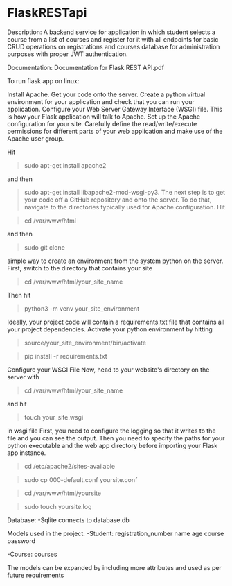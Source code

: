 # FlaskRESTapi

Description: A backend service for application in which student selects a course from a list of courses and register for it with all endpoints for basic CRUD operations on registrations and courses database for administration purposes with proper JWT authentication.

Documentation: Documentation for Flask REST API.pdf

To run flask app on linux:

Install Apache.
Get your code onto the server.
Create a python virtual environment for your application and check that you can run your application.
Configure your Web Server Gateway Interface (WSGI) file. This is how your Flask application will talk to Apache.
Set up the Apache configuration for your site.
Carefully define the read/write/execute permissions for different parts of your web application and make use of the Apache user group.

Hit 

> sudo apt-get install apache2 

and then 

> sudo apt-get install libapache2-mod-wsgi-py3.
The next step is to get your code off a GitHub repository and onto the server.
To do that, navigate to the directories typically used for Apache configuration.
Hit 

> cd /var/www/html 

and then 

> sudo git clone <your repository url>

simple way to create an environment from the system python on the server. 
First, switch to the directory that contains your site 

 > cd /var/www/html/your_site_name

Then hit

> python3 -m venv your_site_environment

Ideally, your project code will contain a requirements.txt file that contains all your project dependencies.
Activate your python environment by hitting 

> source/your_site_environment/bin/activate

> pip install -r requirements.txt

Configure your WSGI File
Now, head to your website's directory on the server with 
  
> cd /var/www/html/your_site_name 

and hit 

> touch your_site.wsgi

in wsgi file
First, you need to configure the logging so that it writes to the file and you can see the output. Then you need to specify the paths for your python executable and the web app directory before importing your Flask app instance.

  
> cd /etc/apache2/sites-available

> sudo cp 000-default.conf yoursite.conf

> cd /var/www/html/yoursite

> sudo touch yoursite.log

Database:
-Sqlite connects to database.db

Models used in the project:
-Student:
  registration_number
  name
  age
  course
  password
  
-Course:
  courses
  
The models can be expanded by including more attributes and used as per future requirements

